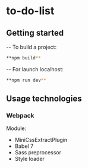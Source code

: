 # to-do-list

## Getting started

-- To build a project:
```bash
**npm build**
```

-- For launch localhost:
```bash
**npm run dev**
```

## Usage  technologies 

### Webpack

Module:

- MiniCssExtractPlugin
- Babel 7
- Sass preprocessor
- Style loader 








